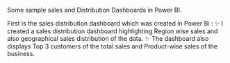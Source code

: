 Some sample sales and Distribution Dashboards in Power BI.

First is the sales distribution dashboard which was created in Power Bi : ✨ I created a sales distribution dashboard highlighting Region wise sales and also geographical sales distribution of the data. ✨ The dashboard also displays Top 3 customers of the total sales and Product-wise sales of the business.
